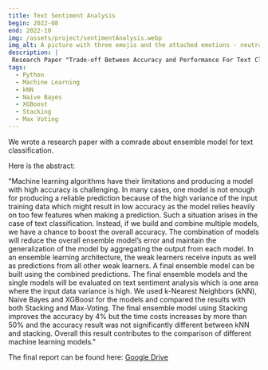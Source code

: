 ```yaml
---
title: Text Sentiment Analysis
begin: 2022-08
end: 2022-10
img: /assets/project/sentimentAnalysis.webp
img_alt: A picture with three emojis and the attached emotions - neutral, positive, negative
description: |
 Research Paper "Trade-off Between Accuracy and Performance For Text Classification Using Ensemble Models in Machine Learning."
tags:
  - Python
  - Machine Learning
  - kNN
  - Naive Bayes
  - XGBoost
  - Stacking
  - Max Voting
---
```

We wrote a research paper with a comrade about ensemble model for text classification.

Here is the abstract:

"Machine learning algorithms have their limitations and producing a model with high accuracy is challenging. In many cases, one model is not enough for producing a reliable prediction because of the high variance of the input training data which might result in low accuracy as the model relies heavily on too few features when making a prediction. Such a situation arises in the case of text classification. Instead, if we build and combine multiple models, we have a chance to boost the overall accuracy. The combination of models will reduce the overall ensemble model’s error and maintain the generalization of the model by aggregating the output from each model. In an ensemble learning architecture, the weak learners receive inputs as well as predictions from all other weak learners. A final ensemble model can be built using the combined predictions. The final ensemble models and the single models will be evaluated on text sentiment analysis which is one area where the input data variance is high. We used k-Nearest Neighbors (kNN), Naive Bayes and XGBoost for the models and compared the results with both Stacking and Max-Voting. The final ensemble model using Stacking improves the accuracy by 4% but the time costs increases by more than 50% and the accuracy result was not significantly different between kNN and stacking. Overall this result contributes to the comparison of different machine learning models."

The final report can be found here: [Google Drive](https://drive.google.com/file/d/1BHc3mbdPHzHHs2fZvrLNssjyNj3vCSB_/view?usp=sharing)

